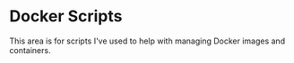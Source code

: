 # Docker Scripts

This area is for scripts I've used to help with managing Docker images and containers.
